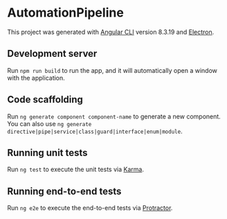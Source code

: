 # AutomationPipeline

This project was generated with [Angular CLI](https://github.com/angular/angular-cli) version 8.3.19 and [Electron](https://www.electronjs.org).

## Development server

Run `npm run build` to run the app, and it will automatically open a window with the application.

## Code scaffolding

Run `ng generate component component-name` to generate a new component. You can also use `ng generate directive|pipe|service|class|guard|interface|enum|module`.

## Running unit tests

Run `ng test` to execute the unit tests via [Karma](https://karma-runner.github.io).

## Running end-to-end tests

Run `ng e2e` to execute the end-to-end tests via [Protractor](http://www.protractortest.org/).
